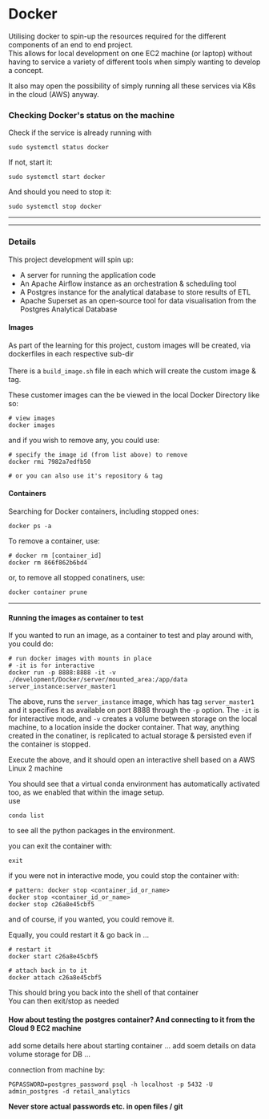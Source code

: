 # Docker

Utilising docker to spin-up the resources required for the different components of an end to end project.<br>
This allows for local development on one EC2 machine (or laptop) without having to service a variety of different tools when simply wanting to develop a concept.

It also may open the possibility of simply running all these services via K8s in the cloud (AWS) anyway.

### Checking Docker's status on the machine

Check if the service is already running with

```
sudo systemctl status docker
```

If not, start it:

```
sudo systemctl start docker
```

And should you need to stop it:

```
sudo systemctl stop docker
```


-----------------------
-----------------------

### Details 

This project development will spin up:

- A server for running the application code 
- An Apache Airflow instance as an orchestration & scheduling tool
- A Postgres instance for the analytical database to store results of ETL
- Apache Superset as an open-source tool for data visualisation from the Postgres Analytical Database

#### Images 
As part of the learning for this project, custom images will be created, via dockerfiles in each respective sub-dir<br>
<br>
There is a `build_image.sh` file in each which will create the custom image & tag. 

These customer images can the be viewed in the local Docker Directory like so:

```
# view images 
docker images
```

and if you wish to remove any, you could use:
```
# specify the image id (from list above) to remove 
docker rmi 7982a7edfb50

# or you can also use it's repository & tag
```

#### Containers

Searching for Docker containers, including stopped ones:
```
docker ps -a
```

To remove a container, use:
```
# docker rm [container_id]
docker rm 866f862b6bd4
```

or, to remove all stopped conatiners, use:
```
docker container prune
```

------------------------------------------------

#### Running the images as container to test 

If you wanted to run an image, as a container to test and play around with, you could do:

```
# run docker images with mounts in place 
# -it is for interactive
docker run -p 8888:8888 -it -v ./development/Docker/server/mounted_area:/app/data server_instance:server_master1
```

The above, runs the `server_instance` image, which has tag `server_master1` and it specifies it as available on port 8888 through the `-p` option. The `-it` is for interactive mode, and `-v` creates a volume between storage on the local machine, to a location inside the docker container. That way, anything created in the conatiner, is replicated to actual storage & persisted even if the container is stopped.

Execute the above, and it should open an interactive shell based on a AWS Linux 2 machine

You should see that a virtual conda environment has automatically activated too, as we enabled that within the image setup.<br>
use 
```
conda list
```
to see all the python packages in the environment.

you can exit the container with:
```
exit
```

if you were not in interactive mode, you could stop the container with:
```
# pattern: docker stop <container_id_or_name>
docker stop <container_id_or_name>
docker stop c26a8e45cbf5
```

and of course, if you wanted, you could remove it. <br>

Equally, you could restart it & go back in ...
```
# restart it 
docker start c26a8e45cbf5

# attach back in to it
docker attach c26a8e45cbf5
```

This should bring you back into the shell of that container<br>
You can then exit/stop as needed

#### How about testing the postgres container? And connecting to it from the Cloud 9 EC2 machine

add some details here about starting container ...
add soem details on data volume storage for DB ... 


connection from machine by:

```
PGPASSWORD=postgres_password psql -h localhost -p 5432 -U admin_postgres -d retail_analytics
```

**Never store actual passwords etc. in open files / git**